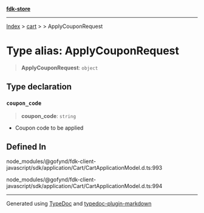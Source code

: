 [**fdk-store**](../../../README.md)
***

[Index](../../../API.md) > [cart](../../README.md) > [<internal>](../README.md) > ApplyCouponRequest

# Type alias: ApplyCouponRequest

> **ApplyCouponRequest**: `object`

## Type declaration

### `coupon_code`

> **coupon\_code**: `string`

- Coupon code to be applied

## Defined In

node\_modules/@gofynd/fdk-client-javascript/sdk/application/Cart/CartApplicationModel.d.ts:993

node\_modules/@gofynd/fdk-client-javascript/sdk/application/Cart/CartApplicationModel.d.ts:994

***
Generated using [TypeDoc](https://typedoc.org/) and [typedoc-plugin-markdown](https://www.npmjs.com/package/typedoc-plugin-markdown)
